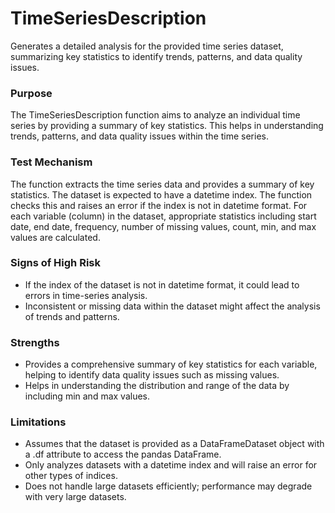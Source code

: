# TimeSeriesDescription

Generates a detailed analysis for the provided time series dataset, summarizing key statistics to identify trends,
patterns, and data quality issues.

### Purpose

The TimeSeriesDescription function aims to analyze an individual time series by providing a summary of key
statistics. This helps in understanding trends, patterns, and data quality issues within the time series.

### Test Mechanism

The function extracts the time series data and provides a summary of key statistics. The dataset is expected to
have a datetime index. The function checks this and raises an error if the index is not in datetime format. For
each variable (column) in the dataset, appropriate statistics including start date, end date, frequency, number of
missing values, count, min, and max values are calculated.

### Signs of High Risk

- If the index of the dataset is not in datetime format, it could lead to errors in time-series analysis.
- Inconsistent or missing data within the dataset might affect the analysis of trends and patterns.

### Strengths

- Provides a comprehensive summary of key statistics for each variable, helping to identify data quality issues
such as missing values.
- Helps in understanding the distribution and range of the data by including min and max values.

### Limitations

- Assumes that the dataset is provided as a DataFrameDataset object with a .df attribute to access the pandas
DataFrame.
- Only analyzes datasets with a datetime index and will raise an error for other types of indices.
- Does not handle large datasets efficiently; performance may degrade with very large datasets.